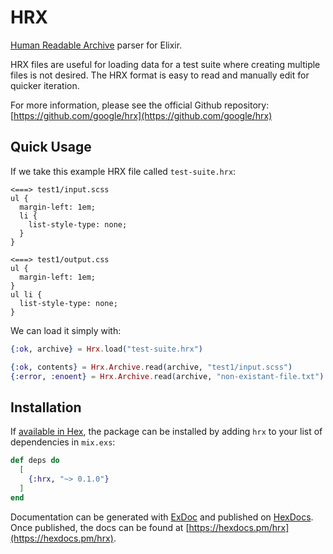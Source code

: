 # HRX

[Human Readable Archive](https://github.com/google/hrx) parser for Elixir.

HRX files are useful for loading data for a test suite where creating multiple
files is not desired.  The HRX format is easy to read and manually edit for quicker iteration.

For more information, please see the official Github repository:
[https://github.com/google/hrx](https://github.com/google/hrx)

## Quick Usage

If we take this example HRX file called `test-suite.hrx`:

```hrx
<===> test1/input.scss
ul {
  margin-left: 1em;
  li {
    list-style-type: none;
  }
}

<===> test1/output.css
ul {
  margin-left: 1em;
}
ul li {
  list-style-type: none;
}
```

We can load it simply with:

```elixir
{:ok, archive} = Hrx.load("test-suite.hrx")

{:ok, contents} = Hrx.Archive.read(archive, "test1/input.scss")
{:error, :enoent} = Hrx.Archive.read(archive, "non-existant-file.txt")

```

## Installation

If [available in Hex](https://hex.pm/docs/publish), the package can be installed
by adding `hrx` to your list of dependencies in `mix.exs`:

```elixir
def deps do
  [
    {:hrx, "~> 0.1.0"}
  ]
end
```

Documentation can be generated with [ExDoc](https://github.com/elixir-lang/ex_doc)
and published on [HexDocs](https://hexdocs.pm). Once published, the docs can
be found at [https://hexdocs.pm/hrx](https://hexdocs.pm/hrx).

